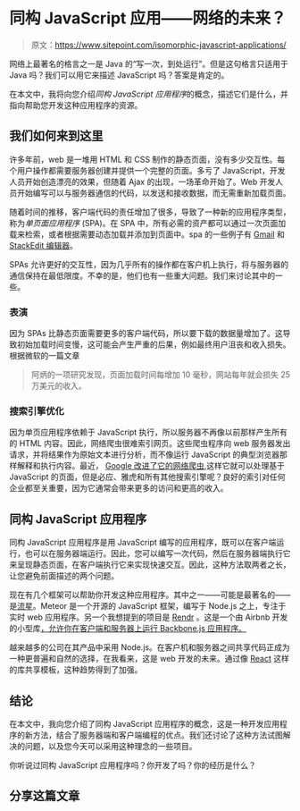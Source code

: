 # 同构 JavaScript 应用——网络的未来？

> 原文：<https://www.sitepoint.com/isomorphic-javascript-applications/>

网络上最著名的格言之一是 Java 的<q>写一次，到处运行</q>。但是这句格言只适用于 Java 吗？我们可以用它来描述 JavaScript 吗？答案是肯定的。

在本文中，我将向您介绍*同构 JavaScript 应用程序*的概念，描述它们是什么，并指向帮助您开发这种应用程序的资源。

## 我们如何来到这里

许多年前，web 是一堆用 HTML 和 CSS 制作的静态页面，没有多少交互性。每个用户操作都需要服务器创建并提供一个完整的页面。多亏了 JavaScript，开发人员开始创造漂亮的效果，但随着 Ajax 的出现，一场革命开始了。Web 开发人员开始编写可以与服务器通信的代码，以发送和接收数据，而无需重新加载页面。

随着时间的推移，客户端代码的责任增加了很多，导致了一种新的应用程序类型，称为*单页面应用程序* (SPA)。在 SPA 中，所有必需的资产都可以通过一次页面加载来检索，或者根据需要动态加载并添加到页面中。spa 的一些例子有 [Gmail](https://mail.google.com) 和 [StackEdit 编辑器](https://stackedit.io/editor)。

SPAs 允许更好的交互性，因为几乎所有的操作都在客户机上执行，将与服务器的通信保持在最低限度。不幸的是，他们也有一些重大问题。我们来讨论其中的一些。

### 表演

因为 SPAs 比静态页面需要更多的客户端代码，所以要下载的数据量增加了。这导致初始加载时间变慢，这可能会产生严重的后果，例如最终用户沮丧和收入损失。根据微软的一篇文章

> 阿炳的一项研究发现，页面加载时间每增加 10 毫秒，网站每年就会损失 25 万美元的收入。

### 搜索引擎优化

因为单页应用程序依赖于 JavaScript 执行，所以服务器不再像以前那样产生所有的 HTML 内容。因此，网络爬虫很难索引网页。这些爬虫程序向 web 服务器发出请求，并将结果作为原始文本进行分析，而不像运行 JavaScript 的典型浏览器那样解释和执行内容。最近， [Google 改进了它的网络爬虫](http://googlewebmastercentral.blogspot.co.uk/2014/05/understanding-web-pages-better.html),这样它就可以处理基于 JavaScript 的页面，但是必应、雅虎和所有其他搜索引擎呢？良好的索引对任何企业都至关重要，因为它通常会带来更多的访问和更高的收入。

## 同构 JavaScript 应用程序

同构 JavaScript 应用程序是用 JavaScript 编写的应用程序，既可以在客户端运行，也可以在服务器端运行。因此，您可以编写一次代码，然后在服务器端执行它来呈现静态页面，在客户端执行它来实现快速交互。因此，这种方法取两者之长，让您避免前面描述的两个问题。

现在有几个框架可以帮助你开发这种应用程序。其中之一——可能是最著名的——是[流星](https://www.meteor.com)。Meteor 是一个开源的 JavaScript 框架，编写于 Node.js 之上，专注于实时 web 应用程序。另一个我想提到的项目是 [Rendr](http://rendrjs.github.io/rendr/) 。这是一个由 Airbnb 开发的小型库[，允许你在客户端和服务器上运行 Backbone.js 应用程序。](http://nerds.airbnb.com/weve-launched-our-first-nodejs-app-to-product)

越来越多的公司在其产品中采用 Node.js。在客户机和服务器之间共享代码正成为一种更普遍和自然的选择，在我看来，这是 web 开发的未来。通过像 [React](http://facebook.github.io/react/) 这样的库共享模板，这种趋势得到了加强。

## 结论

在本文中，我向您介绍了同构 JavaScript 应用程序的概念，这是一种开发应用程序的新方法，结合了服务器端和客户端编程的优点。我们还讨论了这种方法试图解决的问题，以及您今天可以采用这种理念的一些项目。

你听说过同构 JavaScript 应用程序吗？你开发了吗？你的经历是什么？

## 分享这篇文章